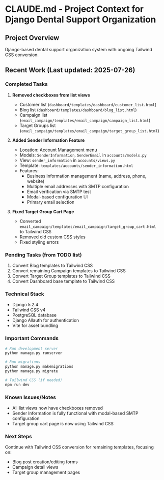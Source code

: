 # CLAUDE.md - Project Context for Django Dental Support Organization

## Project Overview
Django-based dental support organization system with ongoing Tailwind CSS conversion.

## Recent Work (Last updated: 2025-07-26)

### Completed Tasks
1. **Removed checkboxes from list views**
   - Customer list (`dashboard/templates/dashboard/customer_list.html`)
   - Blog list (`dashboard/templates/dashboard/blog_list.html`)
   - Campaign list (`email_campaign/templates/email_campaign/campaign_list.html`)
   - Target Groups list (`email_campaign/templates/email_campaign/target_group_list.html`)

2. **Added Sender Information Feature**
   - Location: Account Management menu
   - Models: `SenderInformation`, `SenderEmail` in `accounts/models.py`
   - View: `sender_information` in `accounts/views.py`
   - Template: `templates/accounts/sender_information.html`
   - Features:
     - Business information management (name, address, phone, website)
     - Multiple email addresses with SMTP configuration
     - Email verification via SMTP test
     - Modal-based configuration UI
     - Primary email selection

3. **Fixed Target Group Cart Page**
   - Converted `email_campaign/templates/email_campaign/target_group_cart.html` to Tailwind CSS
   - Removed old custom CSS styles
   - Fixed styling errors

### Pending Tasks (from TODO list)
1. Convert Blog templates to Tailwind CSS
2. Convert remaining Campaign templates to Tailwind CSS
3. Convert Target Group templates to Tailwind CSS
4. Convert Dashboard base template to Tailwind CSS

### Technical Stack
- Django 5.2.4
- Tailwind CSS v4
- PostgreSQL database
- Django Allauth for authentication
- Vite for asset bundling

### Important Commands
```bash
# Run development server
python manage.py runserver

# Run migrations
python manage.py makemigrations
python manage.py migrate

# Tailwind CSS (if needed)
npm run dev
```

### Known Issues/Notes
- All list views now have checkboxes removed
- Sender Information is fully functional with modal-based SMTP configuration
- Target group cart page is now using Tailwind CSS

### Next Steps
Continue with Tailwind CSS conversion for remaining templates, focusing on:
- Blog post creation/editing forms
- Campaign detail views
- Target group management pages